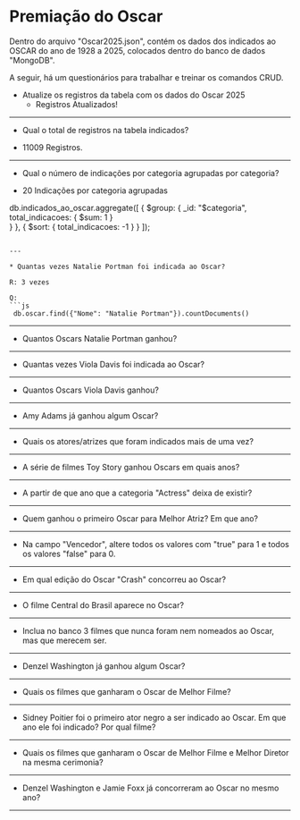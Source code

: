 # Premiação do Oscar
Dentro do arquivo "Oscar2025.json", contém os dados dos indicados ao OSCAR do ano de 1928 a 2025, colocados dentro do banco de dados "MongoDB".

A seguir, há um questionários para trabalhar e treinar os comandos CRUD.


* Atualize os registros da tabela com os dados do Oscar 2025
  - Registros Atualizados!
--------------------------------------------------------
 * Qual o total de registros na tabela indicados?
  - 11009 Registros.
--------------------------------------------------------
 * Qual o número de indicações por categoria agrupadas por categoria?
  - 20 Indicações por categoria agrupadas
      
db.indicados_ao_oscar.aggregate([
  {
    $group: {
      _id: "$categoria",  
      total_indicacoes: { $sum: 1 }  
    }
  },
  {
    $sort: { total_indicacoes: -1 } 
  }
]);
```

---

* Quantas vezes Natalie Portman foi indicada ao Oscar?

R: 3 vezes

Q:
```js
 db.oscar.find({"Nome": "Natalie Portman"}).countDocuments()
```

---

* Quantos Oscars Natalie Portman ganhou?

---

* Quantas vezes Viola Davis foi indicada ao Oscar?

---

* Quantos Oscars Viola Davis ganhou?

---

* Amy Adams já ganhou algum Oscar?

---

* Quais os atores/atrizes que foram indicados mais de uma vez?

---

* A série de filmes Toy Story ganhou Oscars em quais anos?

---

* A partir de que ano que a categoria "Actress" deixa de existir? 

---

* Quem ganhou o primeiro Oscar para Melhor Atriz? Em que ano?

---

* Na campo "Vencedor", altere todos os valores com "true" para 1 e todos os valores "false" para 0.

---

* Em qual edição do Oscar "Crash" concorreu ao Oscar?

---

* O filme Central do Brasil aparece no Oscar?

---

* Inclua no banco 3 filmes que nunca foram nem nomeados ao Oscar, mas que merecem ser. 

---

* Denzel Washington já ganhou algum Oscar?

---

* Quais os filmes que ganharam o Oscar de Melhor Filme?

---

* Sidney Poitier foi o primeiro ator negro a ser indicado ao Oscar. Em que ano ele foi indicado? Por qual filme?

---

* Quais os filmes que ganharam o Oscar de Melhor Filme e Melhor Diretor na mesma cerimonia?

---

* Denzel Washington e Jamie Foxx já concorreram ao Oscar no mesmo ano?
--------------------------------------------------------

